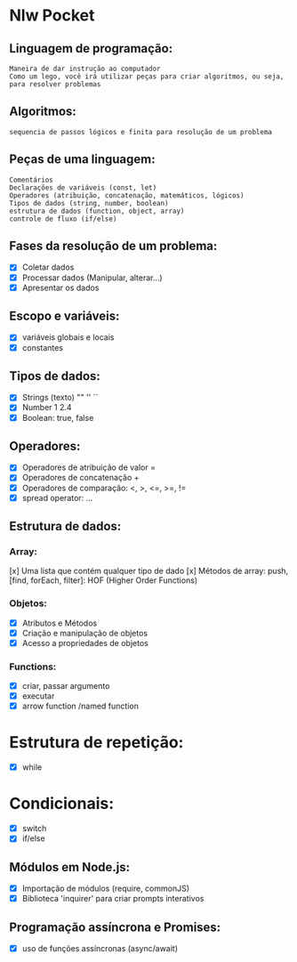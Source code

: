 # Nlw Pocket

## Linguagem de programação:

    Maneira de dar instrução ao computador
    Como um lego, você irá utilizar peças para criar algoritmos, ou seja, para resolver problemas

## Algoritmos:

    sequencia de passos lógicos e finita para resolução de um problema

## Peças de uma linguagem:

    Comentários
    Declarações de variáveis (const, let)
    Operadores (atribuição, concatenação, matemáticos, lógicos)
    Tipos de dados (string, number, boolean)
    estrutura de dados (function, object, array)
    controle de fluxo (if/else)

## Fases da resolução de um problema:

- [x] Coletar dados
- [x] Processar dados (Manipular, alterar...)
- [x] Apresentar os dados

## Escopo e variáveis:

- [x] variáveis globais e locais
- [x] constantes

## Tipos de dados:

- [x] Strings (texto) "" '' ``
- [x] Number 1 2.4
- [x] Boolean: true, false

## Operadores:

- [x] Operadores de atribuição de valor =
- [x] Operadores de concatenação +
- [x] Operadores de comparação: <, >, <=, >=, !=
- [x] spread operator: ...

## Estrutura de dados:

### Array:

[x] Uma lista que contém qualquer tipo de dado
[x] Métodos de array: push, [find, forEach, filter]: HOF (Higher Order Functions)

### Objetos:

- [x] Atributos e Métodos
- [x] Criação e manipulação de objetos
- [x] Acesso a propriedades de objetos

### Functions:

- [x] criar, passar argumento
- [x] executar
- [x] arrow function /named function

# Estrutura de repetição:

- [x] while

# Condicionais:

- [x] switch
- [x] if/else

## Módulos em Node.js:

- [x] Importação de módulos (require, commonJS)
- [x] Biblioteca 'inquirer' para criar prompts interativos

## Programação assíncrona e Promises:

- [x] uso de funções assíncronas (async/await)
